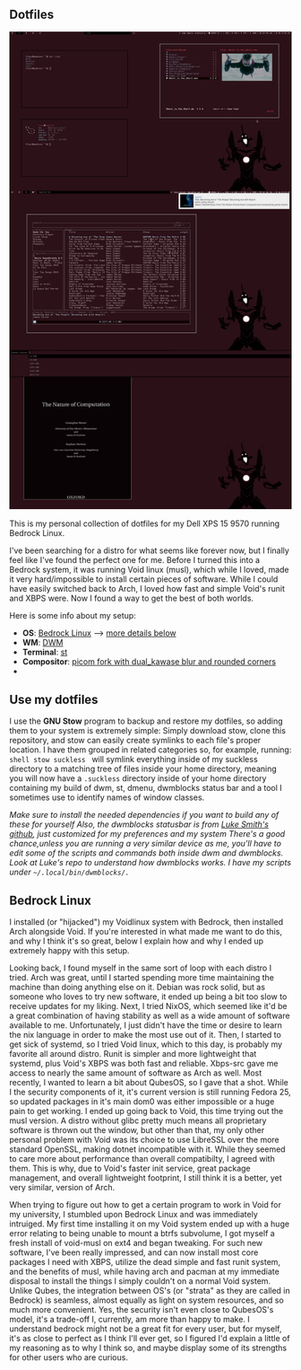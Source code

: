 ## Dotfiles
![](/rice.png)

This is my personal collection of dotfiles for my Dell XPS 15 9570 running Bedrock Linux.

I've been searching for a distro for what seems like forever now, but I finally feel like I've found the perfect one for me.
Before I turned this into a Bedrock system, it was running Void linux (musl), which while I loved, made it very hard/impossible to install certain pieces of software.
While I could have easily switched back to Arch, I loved how fast and simple Void's runit and XBPS were.  Now I found a way to get the best of both worlds.


Here is some info about my setup:


+ **OS**: [Bedrock Linux](http://bedrocklinux.org/) --> [more details below](#Bedrock)
+ **WM**: [DWM](https://dwm.suckless.org/)
+ **Terminal**: [st](https://st.suckless.org/)
+ **Compositor**: [picom fork with dual_kawase blur and rounded corners](https://www.reddit.com/r/unixporn/comments/fs8trg/oc_comptonpicom_fork_with_both_tryone144s_dual/)
+ 

## Use my dotfiles
I use the **GNU Stow** program to backup and restore my dotfiles, so adding them to your system is extremely simple:
    Simply download stow, clone this repository, and stow can easily create symlinks to each file's proper location.
    I have them grouped in related categories so, for example, running:
    ```shell
    stow suckless
    ```
    will symlink everything inside of my suckless directory to a matching tree of files inside your home directory, meaning you will now have a `.suckless` directory
    inside of your home directory containing my build of dwm, st, dmenu, dwmblocks status bar and a tool I sometimes use to identify names of window classes.
    
*Make sure to install the needed dependencies if you want to build any of these for yourself*
*Also, the dwmblocks statusbar is from [Luke Smith's github](https://github.com/LukeSmithxyz/dwmblocks), just customized for my preferences and my system*
*There's a good chance,unless you are running a very similar device as me, you'll have to edit some of the scripts and commands both inside dwm and dwmblocks. Look at Luke's repo to understand how dwmblocks works. I have my scripts under `~/.local/bin/dwmblocks/.`*



## Bedrock Linux
I installed (or "hijacked") my Voidlinux system with Bedrock, then installed Arch alongside Void.  If you're interested in what made me want to do this, and why I think
it's so great, below I explain how and why I ended up extremely happy with this setup.

Looking back, I found myself in the same sort of loop with each distro I tried.  Arch was great, until I started spending more time maintaining the machine than doing
anything else on it.  Debian was rock solid, but as someone who loves to try new software, it ended up being a bit too slow to receive updates for my liking.  Next, I
tried NixOS, which seemed like it'd be a great combination of having stability as well as a wide amount of software available to me.  Unfortunately, I just didn't have
the time or desire to learn the nix language in order to make the most use out of it.  Then, I started to get sick of systemd, so I tried Void linux, which to this day,
is probably my favorite all around distro.  Runit is simpler and more lightweight that systemd, plus Void's XBPS was both fast and reliable.  Xbps-src gave me access to
nearly the same amount of software as Arch as well.  Most recently, I wanted to learn a bit about QubesOS, so I gave that a shot.  While I the security components of it,
it's current version is still running Fedora 25, so updated packages in it's main dom0 was either impossible or a huge pain to get working.  I ended up going back to Void,
this time trying out the musl version.  A distro without glibc pretty much means all proprietary software is thrown out the window, but other than that, my only other 
personal problem with Void was its choice to use LibreSSL over the more standard OpenSSL, making dotnet incompatible with it.  While they seemed to care more about 
performance than overall compatibilty, I agreed with them.  This is why, due to Void's faster init service, great package management, and overall lightweight 
footprint, I still think it is a better, yet very similar, version of Arch. 

When trying to figure out how to get a certain program to work in Void for my university, I stumbled upon Bedrock Linux and was immediately intruiged.  My first time 
installing it on my Void system ended up with a huge error relating to being unable to mount a btrfs subvolume, I got myself a fresh install of void-musl on ext4 and 
began tweaking.  For such new software, I've been really impressed, and can now install most core packages I need with XBPS, utilize the dead simple and fast runit system,
and the benefits of musl, while having arch and pacman at my immediate disposal to install the things I simply couldn't on a normal Void system.  Unlike Qubes,
the integration between OS's (or "strata" as they are called in Bedrock) is seamless, almost equally as light on system resources, and so much more convenient.  Yes, the 
security isn't even close to QubesOS's model, it's a trade-off I, currently, am more than happy to make.  I understand bedrock might not be a great fit for every user,
but for myself, it's as close to perfect as I think I'll ever get, so I figured I'd explain a little of my reasoning as to why I think so, and maybe display some of its
strengths for other users who are curious.
